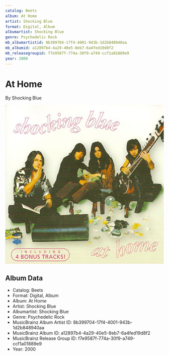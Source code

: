 ```yaml
---
catalog: Beets
album: At Home
artist: Shocking Blue
format: Digital, Album
albumartist: Shocking Blue
genre: Psychedelic Rock
mb_albumartistid: 8b399704-17f4-4001-943b-1d2b848940aa
mb_albumid: a12897b4-4a29-40e5-8eb7-6a4fed19d8f2
mb_releasegroupid: f7e9587f-774a-30f9-a749-ccf1a01889e9
year: 2000
---
```


# At Home

By Shocking Blue

![](../../assets/beetscovers/Shocking_Blue-At_Home.jpg)

## Album Data

- Catalog: Beets
- Format: Digital, Album
- Album: At Home
- Artist: Shocking Blue
- Albumartist: Shocking Blue
- Genre: Psychedelic Rock
- MusicBrainz Album Artist ID: 8b399704-17f4-4001-943b-1d2b848940aa
- MusicBrainz Album ID: a12897b4-4a29-40e5-8eb7-6a4fed19d8f2
- MusicBrainz Release Group ID: f7e9587f-774a-30f9-a749-ccf1a01889e9
- Year: 2000

